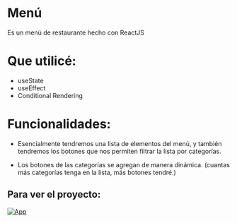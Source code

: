 # Menú

Es un menú de restaurante hecho con ReactJS

# Que utilicé:

* useState
* useEffect 
* Conditional Rendering

# Funcionalidades:

* Esencialmente tendremos una lista de elementos del menú, y también tendremos los botones que nos permiten filtrar la lista por categorías.

* Los botones de las categorías se agregan de manera dinámica. (cuantas más categorías tenga en la lista, más botones tendré.)

## Para ver el proyecto:

[![App](https://img.shields.io/badge/App-informational?style=for-the-badge&logo=netlify&logoColor=fff&color=23272d)](https://react-restaurant-menu.netlify.app/)


